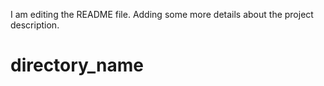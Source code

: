 I am editing the README file. Adding some more details about the project description.

# directory_name

